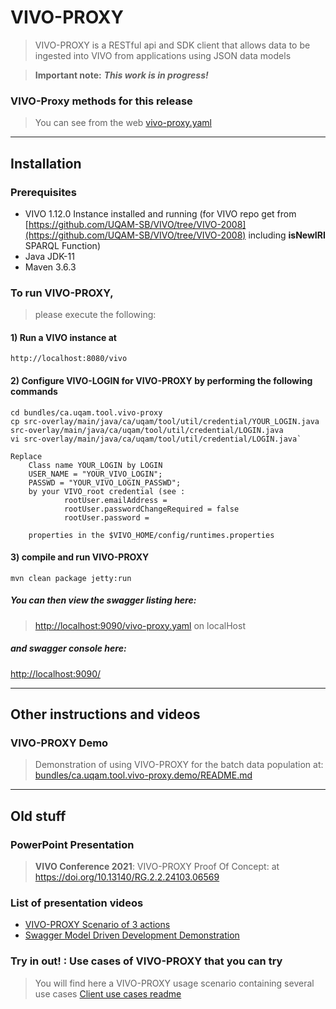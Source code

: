 # VIVO-PROXY
> VIVO-PROXY is a RESTful api and SDK client that allows data to be ingested into VIVO from applications using JSON data models

> **Important note:** ***This work is in progress!***
### VIVO-Proxy methods for this release

> You can see from the web [vivo-proxy.yaml](https://editor.swagger.io/?url=https://raw.githubusercontent.com/vivo-community/VIVO-PROXY/main/bundles/ca.uqam.tool.vivo-proxy/api/vivo-proxy.yaml)

___
## Installation

### Prerequisites

- VIVO 1.12.0 Instance installed and running (for VIVO repo get from [https://github.com/UQAM-SB/VIVO/tree/VIVO-2008](https://github.com/UQAM-SB/VIVO/tree/VIVO-2008) including **isNewIRI** SPARQL Function)
- Java JDK-11
- Maven 3.6.3

### To run VIVO-PROXY, 
> please execute the following:

#### 1) Run a VIVO instance at 
`http://localhost:8080/vivo`

#### 2) Configure VIVO-LOGIN for VIVO-PROXY by performing the following commands

```
cd bundles/ca.uqam.tool.vivo-proxy
cp src-overlay/main/java/ca/uqam/tool/util/credential/YOUR_LOGIN.java src-overlay/main/java/ca/uqam/tool/util/credential/LOGIN.java
vi src-overlay/main/java/ca/uqam/tool/util/credential/LOGIN.java`

Replace     
    Class name YOUR_LOGIN by LOGIN
    USER_NAME = "YOUR_VIVO_LOGIN";
    PASSWD = "YOUR_VIVO_LOGIN_PASSWD"; 
    by your VIVO_root credential (see :
            rootUser.emailAddress = 
            rootUser.passwordChangeRequired = false
            rootUser.password = 
      
    properties in the $VIVO_HOME/config/runtimes.properties

```

####  3) compile and run VIVO-PROXY

```
mvn clean package jetty:run
```
##### You can then view the swagger listing here:

> [http://localhost:9090/vivo-proxy.yaml](http://localhost:9090/vivo-proxy.yaml) on localHost

##### and swagger console here:

[http://localhost:9090/](http://localhost:9090/)
___
## Other instructions and videos

### VIVO-PROXY Demo

> Demonstration of using VIVO-PROXY for the batch data population at: [bundles/ca.uqam.tool.vivo-proxy.demo/README.md](bundles/ca.uqam.tool.vivo-proxy.demo/README.md)

___
## Old stuff
### PowerPoint Presentation

> **VIVO Conference 2021**: VIVO-PROXY Proof Of Concept: at [https://doi.org/10.13140/RG.2.2.24103.06569 ](https://doi.org/10.13140/RG.2.2.24103.06569)

### List of presentation videos

- [VIVO-PROXY Scenario of 3 actions](https://youtu.be/alOBBHnIx14)
- [Swagger Model Driven Development Demonstration ](https://youtu.be/jyz0WQuj9UU)

### Try in out! : Use cases of VIVO-PROXY that you can try
> You will find here a VIVO-PROXY usage scenario containing several use cases 
> [Client use cases readme](https://github.com/vivo-community/VIVO-PROXY/tree/issues-3/bundles/ca.uqam.tool.vivo-proxy.client#readme)

